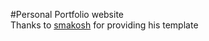#Personal Portfolio website
<br />
Thanks to [smakosh](https://smakosh.com/?ref=portfolio-dev) for providing his template
